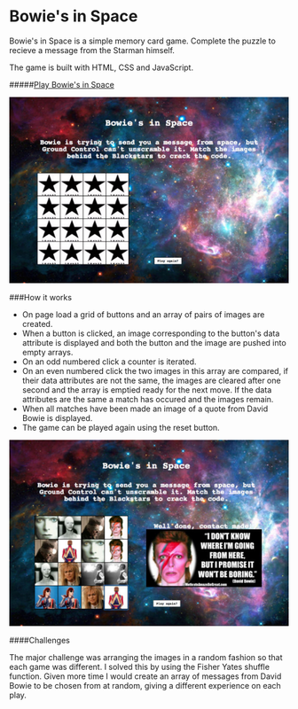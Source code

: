 # Bowie's in Space

Bowie's in Space is a simple memory card game. Complete the puzzle to recieve a message from the Starman himself.

The game is built with HTML, CSS and JavaScript.

#####[Play Bowie's in Space](https://bowies-in-space.herokuapp.com/)

![](./images/bowie1.jpg)

###How it works

* On page load a grid of buttons and an array of pairs of images are created.
* When a button is clicked, an image corresponding to the button's data attribute is displayed and both the button and the image are pushed into empty arrays.
* On an odd numbered click a counter is iterated.
* On an even numbered click the two images in this array are compared, if their data attributes are not the same, the images are cleared after one second and the array is emptied ready for the next move. If the data attributes are the same a match has occured and the images remain.
* When all matches have been made an image of a quote from David Bowie is displayed.
* The game can be played again using the reset button.

![](./images/bowie2.jpg)

####Challenges

The major challenge was arranging the images in a random fashion so that each game was different. I solved this by using the Fisher Yates shuffle function. Given more time I would create an array of messages from David Bowie to be chosen from at random, giving a different experience on each play.
